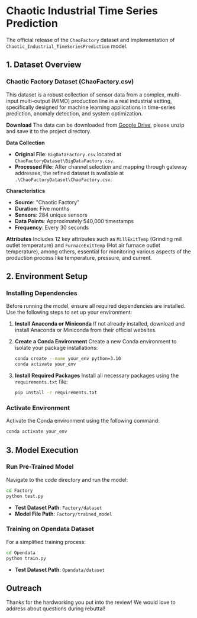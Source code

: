 # Chaotic Industrial Time Series Prediction

The official release of the `ChaoFactory` dataset and implementation of `Chaotic_Industrial_TimeSeriesPrediction` model.

## 1. Dataset Overview

### Chaotic Factory Dataset (ChaoFactory.csv)

This dataset is a robust collection of sensor data from a complex, multi-input multi-output (MIMO) production line in a real industrial setting, specifically designed for machine learning applications in time-series prediction, anomaly detection, and system optimization.

**Download**
The data can be downloaded from [Google Drive](), please unzip and save it to the project directory.

**Data Collection**

- **Original File**: `BigDataFactory.csv` located at `ChaoFactoryDataset\BigDataFactory.csv`.
- **Processed File**: After channel selection and mapping through gateway addresses, the refined dataset is available at `.\ChaoFactoryDataset\ChaoFactory.csv`.

**Characteristics**

- **Source**: "Chaotic Factory"
- **Duration**: Five months
- **Sensors**: 284 unique sensors
- **Data Points**: Approximately 540,000 timestamps
- **Frequency**: Every 30 seconds

**Attributes**
Includes 12 key attributes such as `MillExitTemp` (Grinding mill outlet temperature) and `FurnaceExitTemp` (Hot air furnace outlet temperature), among others, essential for monitoring various aspects of the production process like temperature, pressure, and current.

## 2. Environment Setup

### Installing Dependencies

Before running the model, ensure all required dependencies are installed. Use the following steps to set up your environment:

1. **Install Anaconda or Miniconda**
   If not already installed, download and install Anaconda or Miniconda from their official websites.
2. **Create a Conda Environment**
   Create a new Conda environment to isolate your package installations:

   ```bash
   conda create --name your_env python=3.10
   conda activate your_env
   ```
3. **Install Required Packages**
   Install all necessary packages using the `requirements.txt` file:

   ```bash
   pip install -r requirements.txt
   ```

### Activate Environment

Activate the Conda environment using the following command:

```bash
conda activate your_env
```


## 3. Model Execution

### Run Pre-Trained Model

Navigate to the code directory and run the model:

```bash
cd Factory
python test.py
```

- **Test Dataset Path**: `Factory/dataset`
- **Model File Path**: `Factory/trained_model`

### Training on Opendata Dataset

For a simplified training process:

```bash
cd Opendata
python train.py
```

- **Test Dataset Path**: `Opendata/dataset`


## Outreach

Thanks for the hardworking you put into the review! We would love to address about questions during rebuttal!
